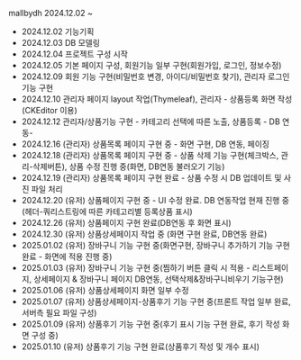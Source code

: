 mallbydh
2024.12.02 ~

- 2024.12.02 기능기획
- 2024.12.03 DB 모델링
- 2024.12.04 프로젝트 구성 시작
- 2024.12.05 기본 페이지 구성, 회원기능 일부 구현(회원가입, 로그인, 정보수정)
- 2024.12.09 회원 기능 구현(비밀번호 변경, 아이디/비밀번호 찾기), 관리자 로그인 기능 구현
- 2024.12.10 관리자 페이지 layout 작업(Thymeleaf), 관리자 - 상품등록 화면 작성(CKEditor 이용)
- 2024.12.12 관리자/상품기능 구현 - 카테고리 선택에 따른 노출, 상품등록 - DB 연동-
- 2024.12.16 (관리자) 상품목록 페이지 구현 중 - 화면 구현, DB 연동, 페이징
- 2024.12.18 (관리자) 상품목록 페이지 구현 중 - 상품 삭제 기능 구현(체크박스, 관리-삭제버튼), 상품 수정 진행 중(화면, DB연동 불러오기 기능)
- 2024.12.19 (관리자) 상품목록 페이지 구현 완료 - 상품 수정 시 DB 업데이트 및 사진 파일 처리
- 2024.12.20 (유저) 상품페이지 구현 중 - UI 수정 완료. DB 연동작업 현재 진행 중(헤더-쿼리스트링에 따른 카테고리별 등록상품 표시)
- 2024.12.26 (유저) 상품페이지 구현 완료(DB연동 후 화면 표시)
- 2024.12.30 (유저) 상품상세페이지 작업 중 (화면 구현 완료, DB연동 완료)
- 2025.01.02 (유저) 장바구니 기능 구현 중(화면구현, 장바구니 추가하기 기능 구현 완료 - 화면에 적용 진행 중)
- 2025.01.03 (유저) 장바구니 기능 구현 중(찜하기 버튼 클릭 시 적용 - 리스트페이지, 상세페이지 & 장바구니 페이지 DB연동, 선택삭제&장바구니비우기 기능구현)
- 2025.01.06 (유저) 상품상세페이지 화면 일부 수정
- 2025.01.07 (유저) 상품상세페이지-상품후기 기능 구현 중(프론트 작업 일부 완료, 서버측 필요 파일 구성)
- 2025.01.09 (유저) 상품후기 기능 구현 중(후기 표시 기능 구현 완료, 후기 작성 화면 구성 중)
- 2025.01.10 (유저) 상품후기 기능 구현 완료(상품후기 작성 및 개수 표시)